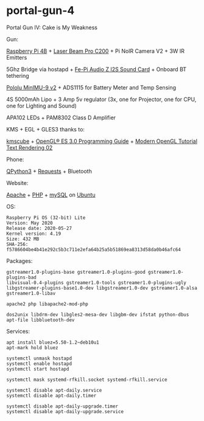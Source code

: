 # portal-gun-4
Portal Gun IV: Cake is My Weakness


Gun:

[Raspberry Pi 4B](https://www.raspberrypi.org/) + [Laser Beam Pro C200](http://laserbeampro.com/) + Pi NoIR Camera V2 + 3W IR Emitters

5Ghz Bridge via hostapd + [Fe-Pi Audio Z I2S Sound Card](https://fe-pi.com/) + Onboard BT tethering

[Pololu MinIMU-9 v2](https://www.pololu.com/product/1268) + ADS1115 for Battery Meter and Temp Sensing

4S 5000mAh Lipo + 3 Amp 5v regulator (3x, one for Projector, one for CPU, one for Lighting and Sound)

APA102 LEDs + PAM8302 Class D Amplifier

KMS + EGL + GLES3 thanks to:

[kmscube](https://gitlab.freedesktop.org/mesa/kmscube/) + [OpenGL® ES 3.0 Programming Guide](https://github.com/danginsburg/opengles3-book) + [Modern OpenGL Tutorial Text Rendering 02](https://en.wikibooks.org/wiki/OpenGL_Programming/Modern_OpenGL_Tutorial_Text_Rendering_02)
 
Phone:

[QPython3](http://qpython.com/) + [Requests](http://docs.python-requests.org/en/latest/) + Bluetooth

Website:

[Apache](http://httpd.apache.org/) + [PHP](http://php.net/) + [mySQL](https://www.mysql.com/) on [Ubuntu](http://www.ubuntu.com/)

OS:
```
Raspberry Pi OS (32-bit) Lite
Version: May 2020
Release date: 2020-05-27
Kernel version: 4.19
Size: 432 MB
SHA-256: f5786604be4b41e292c5b3c711e2efa64b25a5b51869ea8313d58da0b46afc64
```
Packages:

```
gstreamer1.0-plugins-base gstreamer1.0-plugins-good gstreamer1.0-plugins-bad
libvisual-0.4-plugins gstreamer1.0-tools gstreamer1.0-plugins-ugly 
libgstreamer-plugins-base1.0-dev libgstreamer1.0-dev gstreamer1.0-alsa gstreamer1.0-libav
```
```
apache2 php libapache2-mod-php
```
```
dos2unix libdrm-dev libgles2-mesa-dev libgbm-dev ifstat python-dbus apt-file libbluetooth-dev
```
Services:

```
apt install bluez=5.50-1.2~deb10u1
apt-mark hold bluez
```
```
systemctl unmask hostapd
systemctl enable hostapd
systemctl start hostapd
```
```
systemctl mask systemd-rfkill.socket systemd-rfkill.service
```
```
systemctl disable apt-daily.service
systemctl disable apt-daily.timer
```
```
systemctl disable apt-daily-upgrade.timer
systemctl disable apt-daily-upgrade.service
```
